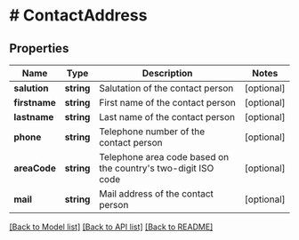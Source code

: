 # # ContactAddress

## Properties

Name | Type | Description | Notes
------------ | ------------- | ------------- | -------------
**salution** | **string** | Salutation of the contact person | [optional]
**firstname** | **string** | First name of the contact person | [optional]
**lastname** | **string** | Last name of the contact person | [optional]
**phone** | **string** | Telephone number of the contact person | [optional]
**areaCode** | **string** | Telephone area code based on the country&#39;s two-digit ISO code | [optional]
**mail** | **string** | Mail address of the contact person | [optional]

[[Back to Model list]](../../README.md#models) [[Back to API list]](../../README.md#endpoints) [[Back to README]](../../README.md)
